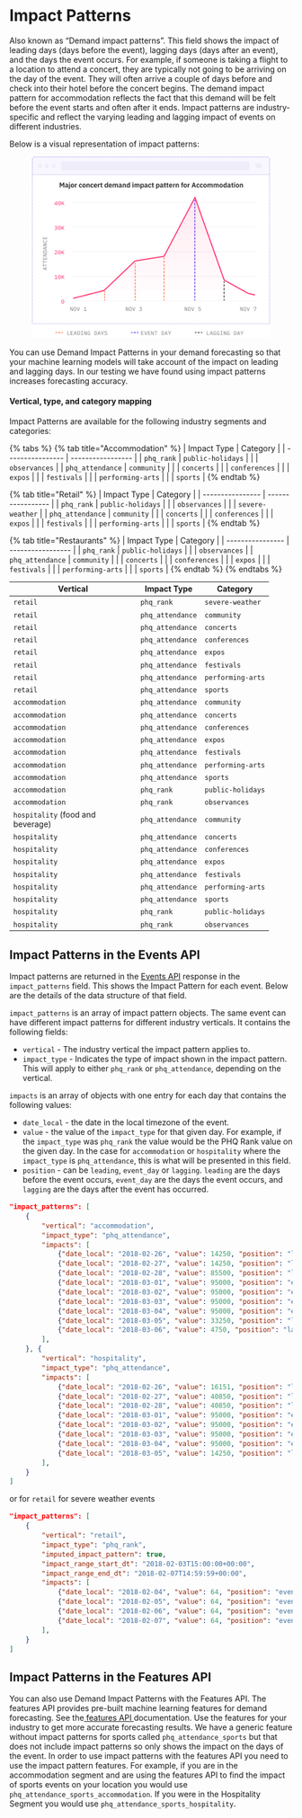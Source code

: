 # Impact Patterns

Also known as “Demand impact patterns”. This field shows the impact of leading days (days before the event), lagging days (days after an event), and the days the event occurs. For example, if someone is taking a flight to a location to attend a concert, they are typically not going to be arriving on the day of the event. They will often arrive a couple of days before and check into their hotel before the concert begins. The demand impact pattern for accommodation reflects the fact that this demand will be felt before the event starts and often after it ends. Impact patterns are industry-specific and reflect the varying leading and lagging impact of events on different industries.&#x20;

Below is a visual representation of impact patterns:&#x20;

<figure><img src="../../.gitbook/assets/image (15).png" alt=""><figcaption></figcaption></figure>

You can use Demand Impact Patterns in your demand forecasting so that your machine learning models will take account of the impact on leading and lagging days. In our testing we have found using impact patterns increases forecasting accuracy.&#x20;

#### Vertical, type, and category mapping

Impact Patterns are available for the following industry segments and categories:

{% tabs %}
{% tab title="Accommodation" %}
| Impact Type      | Category          |
| ---------------- | ----------------- |
| `phq_rank`       | `public-holidays` |
|                  | `observances`     |
| `phq_attendance` | `community`       |
|                  | `concerts`        |
|                  | `conferences`     |
|                  | `expos`           |
|                  | `festivals`       |
|                  | `performing-arts` |
|                  | `sports`          |
{% endtab %}

{% tab title="Retail" %}
| Impact Type      | Category          |
| ---------------- | ----------------- |
| `phq_rank`       | `public-holidays` |
|                  | `observances`     |
|                  | `severe-weather`  |
| `phq_attendance` | `community`       |
|                  | `concerts`        |
|                  | `conferences`     |
|                  | `expos`           |
|                  | `festivals`       |
|                  | `performing-arts` |
|                  | `sports`          |
{% endtab %}

{% tab title="Restaurants" %}
| Impact Type      | Category          |
| ---------------- | ----------------- |
| `phq_rank`       | `public-holidays` |
|                  | `observances`     |
| `phq_attendance` | `community`       |
|                  | `concerts`        |
|                  | `conferences`     |
|                  | `expos`           |
|                  | `festivals`       |
|                  | `performing-arts` |
|                  | `sports`          |
{% endtab %}
{% endtabs %}

<table><thead><tr><th width="212.33333333333331">Vertical</th><th>Impact Type</th><th>Category</th></tr></thead><tbody><tr><td><code>retail</code></td><td><code>phq_rank</code></td><td><code>severe-weather</code></td></tr><tr><td><code>retail</code></td><td><code>phq_attendance</code></td><td><code>community</code></td></tr><tr><td><code>retail</code></td><td><code>phq_attendance</code></td><td><code>concerts</code></td></tr><tr><td><code>retail</code></td><td><code>phq_attendance</code></td><td><code>conferences</code></td></tr><tr><td><code>retail</code></td><td><code>phq_attendance</code></td><td><code>expos</code></td></tr><tr><td><code>retail</code></td><td><code>phq_attendance</code></td><td><code>festivals</code></td></tr><tr><td><code>retail</code></td><td><code>phq_attendance</code></td><td><code>performing-arts</code></td></tr><tr><td><code>retail</code></td><td><code>phq_attendance</code></td><td><code>sports</code></td></tr><tr><td><code>accommodation</code></td><td><code>phq_attendance</code></td><td><code>community</code></td></tr><tr><td><code>accommodation</code></td><td><code>phq_attendance</code></td><td><code>concerts</code></td></tr><tr><td><code>accommodation</code></td><td><code>phq_attendance</code></td><td><code>conferences</code></td></tr><tr><td><code>accommodation</code></td><td><code>phq_attendance</code></td><td><code>expos</code></td></tr><tr><td><code>accommodation</code></td><td><code>phq_attendance</code></td><td><code>festivals</code></td></tr><tr><td><code>accommodation</code></td><td><code>phq_attendance</code></td><td><code>performing-arts</code></td></tr><tr><td><code>accommodation</code></td><td><code>phq_attendance</code></td><td><code>sports</code></td></tr><tr><td><code>accommodation</code></td><td><code>phq_rank</code></td><td><code>public-holidays</code></td></tr><tr><td><code>accommodation</code></td><td><code>phq_rank</code></td><td><code>observances</code></td></tr><tr><td><code>hospitality</code> (food and beverage)</td><td><code>phq_attendance</code></td><td><code>community</code></td></tr><tr><td><code>hospitality</code> </td><td><code>phq_attendance</code></td><td><code>concerts</code></td></tr><tr><td><code>hospitality</code> </td><td><code>phq_attendance</code></td><td><code>conferences</code></td></tr><tr><td><code>hospitality</code> </td><td><code>phq_attendance</code></td><td><code>expos</code></td></tr><tr><td><code>hospitality</code> </td><td><code>phq_attendance</code></td><td><code>festivals</code></td></tr><tr><td><code>hospitality</code> </td><td><code>phq_attendance</code></td><td><code>performing-arts</code></td></tr><tr><td><code>hospitality</code> </td><td><code>phq_attendance</code></td><td><code>sports</code></td></tr><tr><td><code>hospitality</code> </td><td><code>phq_rank</code></td><td><code>public-holidays</code></td></tr><tr><td><code>hospitality</code> </td><td><code>phq_rank</code></td><td><code>observances</code></td></tr></tbody></table>

## Impact Patterns in the Events API

Impact patterns are returned in the [Events API](../../api/events/) response in the `impact_patterns` field. This shows the Impact Pattern for each event. Below are the details of the data structure of that field.

`impact_patterns` is an array of impact pattern objects. The same event can have different impact patterns for different industry verticals. It contains the following fields:

* `vertical` - The industry vertical the impact pattern applies to.&#x20;
* `impact_type` - Indicates the type of impact shown in the impact pattern. This will apply to either `phq_rank` or `phq_attendance`, depending on the vertical.

`impacts` is an array of objects with one entry for each day that contains the following values:

* `date_local` - the date in the local timezone of the event.
* `value` - the value of the `impact_type` for that given day. For example, if the `impact_type` was `phq_rank` the value would be the PHQ Rank value on the given day. In the case for `accommodation` or `hospitality` where the `impact_type` is `phq_attendance`, this is what will be presented in this field.&#x20;
* `position` - can be `leading`, `event_day` or `lagging`. `leading` are the days before the event occurs, `event_day` are the days the event occurs, and `lagging` are the days after the event has occurred.

```json
"impact_patterns": [
    {
        "vertical": "accommodation",
        "impact_type": "phq_attendance",
        "impacts": [
            {"date_local": "2018-02-26", "value": 14250, "position": "leading"},
            {"date_local": "2018-02-27", "value": 14250, "position": "leading"},
            {"date_local": "2018-02-28", "value": 85500, "position": "leading"},
            {"date_local": "2018-03-01", "value": 95000, "position": "event_day"},
            {"date_local": "2018-03-02", "value": 95000, "position": "event_day"},
            {"date_local": "2018-03-03", "value": 95000, "position": "event_day"},
            {"date_local": "2018-03-04", "value": 95000, "position": "event_day"},
            {"date_local": "2018-03-05", "value": 33250, "position": "lagging"},
            {"date_local": "2018-03-06", "value": 4750, "position": "lagging"},
        ],
    }, {
        "vertical": "hospitality",
        "impact_type": "phq_attendance",
        "impacts": [
            {"date_local": "2018-02-26", "value": 16151, "position": "leading"},
            {"date_local": "2018-02-27", "value": 40850, "position": "leading"},
            {"date_local": "2018-02-28", "value": 40850, "position": "leading"},
            {"date_local": "2018-03-01", "value": 95000, "position": "event_day"},
            {"date_local": "2018-03-02", "value": 95000, "position": "event_day"},
            {"date_local": "2018-03-03", "value": 95000, "position": "event_day"},
            {"date_local": "2018-03-04", "value": 95000, "position": "event_day"},
            {"date_local": "2018-03-05", "value": 14250, "position": "lagging"},
        ],
    }
]

```

or for `retail` for severe weather events

```json
"impact_patterns": [
    {
        "vertical": "retail",
        "impact_type": "phq_rank",
        "imputed_impact_pattern": true,
        "impact_range_start_dt": "2018-02-03T15:00:00+00:00",
        "impact_range_end_dt": "2018-02-07T14:59:59+00:00",
        "impacts": [
            {"date_local": "2018-02-04", "value": 64, "position": "event_day"},
            {"date_local": "2018-02-05", "value": 64, "position": "event_day"},
            {"date_local": "2018-02-06", "value": 64, "position": "event_day"},
            {"date_local": "2018-02-07", "value": 64, "position": "event_day"},
        ],
    }
]

```

## Impact Patterns in the Features API

You can also use Demand Impact Patterns with the Features API. The features API provides pre-built machine learning features for demand forecasting. See the[ features API ](../../api/features/get-features.md#impact-patterns)documentation. Use the features for your industry to get more accurate forecasting results. We have a generic feature without impact patterns for sports called `phq_attendance_sports` but that does not include impact patterns so only shows the impact on the days of the event. In order to use impact patterns with the features API you need to use the impact pattern features. For example, if you are in the accommodation segment and are using the features API to find the impact of sports events on your location you would use `phq_attendance_sports_accommodation`.  If you were in the Hospitality Segment you would use `phq_attendance_sports_hospitality`.
